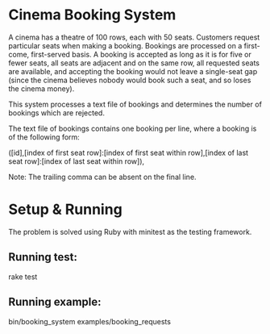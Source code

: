 # Cinema Booking System

A cinema has a theatre of 100 rows, each with 50 seats. Customers request particular seats when making a booking. Bookings are processed on a first-come, first-served basis. A booking is accepted as long as it is for five or fewer seats, all seats are adjacent and on the same row, all requested seats are available, and accepting the booking would not leave a single-seat gap (since the cinema believes nobody would book such a seat, and so loses the cinema money).

This system processes a text file of bookings and determines the number of bookings which are rejected.

The text file of bookings contains one booking per line, where a booking is of the following form:

([id],[index of first seat row]:[index of first seat within row],[index of last seat row]:[index of last seat within row]),

Note: The trailing comma can be absent on the final line.

# Setup & Running
The problem is solved using Ruby with minitest as the testing framework.

## Running test:
rake test

## Running example:
bin/booking_system examples/booking_requests
